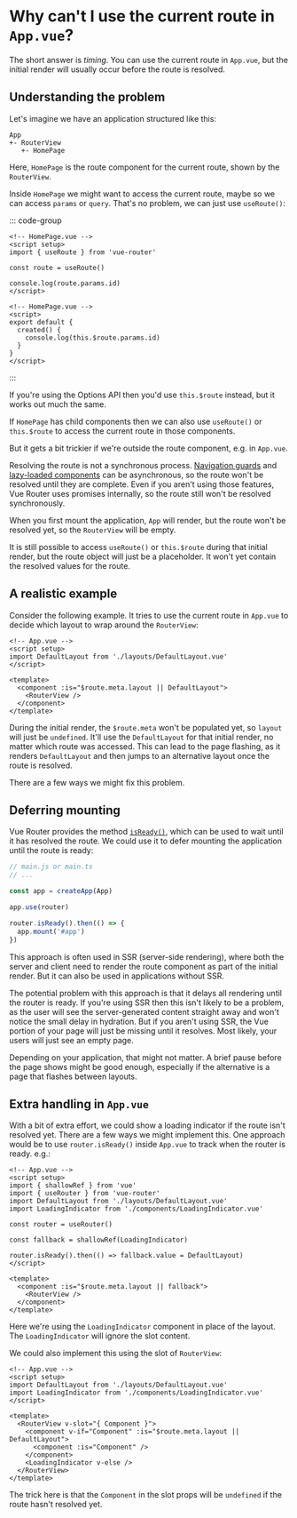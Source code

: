 # Why can't I use the current route in `App.vue`?

The short answer is *timing*. You can use the current route in `App.vue`, but the initial render will usually occur before the route is resolved.

## Understanding the problem

Let's imagine we have an application structured like this:

```
App
+- RouterView
   +- HomePage
```

Here, `HomePage` is the route component for the current route, shown by the `RouterView`.

Inside `HomePage` we might want to access the current route, maybe so we can access `params` or `query`. That's no problem, we can just use `useRoute()`:

::: code-group

```vue [Composition API]
<!-- HomePage.vue -->
<script setup>
import { useRoute } from 'vue-router'

const route = useRoute()

console.log(route.params.id)
</script>
```

```vue [Options API]
<!-- HomePage.vue -->
<script>
export default {
  created() {
    console.log(this.$route.params.id)
  }
}
</script>
```

:::

If you're using the Options API then you'd use `this.$route` instead, but it works out much the same.

If `HomePage` has child components then we can also use `useRoute()` or `this.$route` to access the current route in those components.

But it gets a bit trickier if we're outside the route component, e.g. in `App.vue`.

Resolving the route is not a synchronous process. [Navigation guards](https://router.vuejs.org/guide/advanced/navigation-guards.html) and [lazy-loaded components](https://router.vuejs.org/guide/advanced/lazy-loading.html) can be asynchronous, so the route won't be resolved until they are complete. Even if you aren't using those features, Vue Router uses promises internally, so the route still won't be resolved synchronously.

When you first mount the application, `App` will render, but the route won't be resolved yet, so the `RouterView` will be empty.

It is still possible to access `useRoute()` or `this.$route` during that initial render, but the route object will just be a placeholder. It won't yet contain the resolved values for the route.

## A realistic example

Consider the following example. It tries to use the current route in `App.vue` to decide which layout to wrap around the `RouterView`:

```vue
<!-- App.vue -->
<script setup>
import DefaultLayout from './layouts/DefaultLayout.vue'
</script>

<template>
  <component :is="$route.meta.layout || DefaultLayout">
    <RouterView />
  </component>
</template>
```

During the initial render, the `$route.meta` won't be populated yet, so `layout` will just be `undefined`. It'll use the `DefaultLayout` for that initial render, no matter which route was accessed. This can lead to the page flashing, as it renders `DefaultLayout` and then jumps to an alternative layout once the route is resolved.

There are a few ways we might fix this problem.

## Deferring mounting

Vue Router provides the method [`isReady()`](https://router.vuejs.org/api/interfaces/Router.html#isReady), which can be used to wait until it has resolved the route. We could use it to defer mounting the application until the route is ready:

```js
// main.js or main.ts
// ...

const app = createApp(App)

app.use(router)

router.isReady().then(() => {
  app.mount('#app')
})
```

This approach is often used in SSR (server-side rendering), where both the server and client need to render the route component as part of the initial render. But it can also be used in applications without SSR.

The potential problem with this approach is that it delays all rendering until the router is ready. If you're using SSR then this isn't likely to be a problem, as the user will see the server-generated content straight away and won't notice the small delay in hydration. But if you aren't using SSR, the Vue portion of your page will just be missing until it resolves. Most likely, your users will just see an empty page.

Depending on your application, that might not matter. A brief pause before the page shows might be good enough, especially if the alternative is a page that flashes between layouts.

## Extra handling in `App.vue`

With a bit of extra effort, we could show a loading indicator if the route isn't resolved yet. There are a few ways we might implement this. One approach would be to use `router.isReady()` inside `App.vue` to track when the router is ready. e.g.:

```vue
<!-- App.vue -->
<script setup>
import { shallowRef } from 'vue'
import { useRouter } from 'vue-router'
import DefaultLayout from './layouts/DefaultLayout.vue'
import LoadingIndicator from './components/LoadingIndicator.vue'

const router = useRouter()

const fallback = shallowRef(LoadingIndicator)

router.isReady().then(() => fallback.value = DefaultLayout)
</script>

<template>
  <component :is="$route.meta.layout || fallback">
    <RouterView />
  </component>
</template>
```

Here we're using the `LoadingIndicator` component in place of the layout. The `LoadingIndicator` will ignore the slot content.

We could also implement this using the slot of `RouterView`:

```vue
<!-- App.vue -->
<script setup>
import DefaultLayout from './layouts/DefaultLayout.vue'
import LoadingIndicator from './components/LoadingIndicator.vue'
</script>

<template>
  <RouterView v-slot="{ Component }">
    <component v-if="Component" :is="$route.meta.layout || DefaultLayout">
      <component :is="Component" />
    </component>
    <LoadingIndicator v-else />
  </RouterView>
</template>
```

The trick here is that the `Component` in the slot props will be `undefined` if the route hasn't resolved yet.
